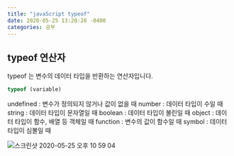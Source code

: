 ```yaml
---
title: "javaScript typeof"     
date: 2020-05-25 13:20:28 -0400
categories: 공부
---
```


## typeof 연산자

typeof 는 변수의 데이터 타입을 반환하는 연산자입니다.


```javascript
typeof (variable)
```

undefined : 변수가 정의되지 않거나 값이 없을 때
number : 데이터 타입이 수일 때
string : 데이터 타입이 문자열일 때
boolean : 데이터 타입이 불린일 때
object : 데이터 타입이 함수, 배열 등 객체일 때
function : 변수의 값이 함수일 때
symbol : 데이터 타입이 심볼일 때

![스크린샷 2020-05-25 오후 10 59 04](https://user-images.githubusercontent.com/45488643/82819475-6784bc00-9edb-11ea-9b99-9b04a7bb8782.png)